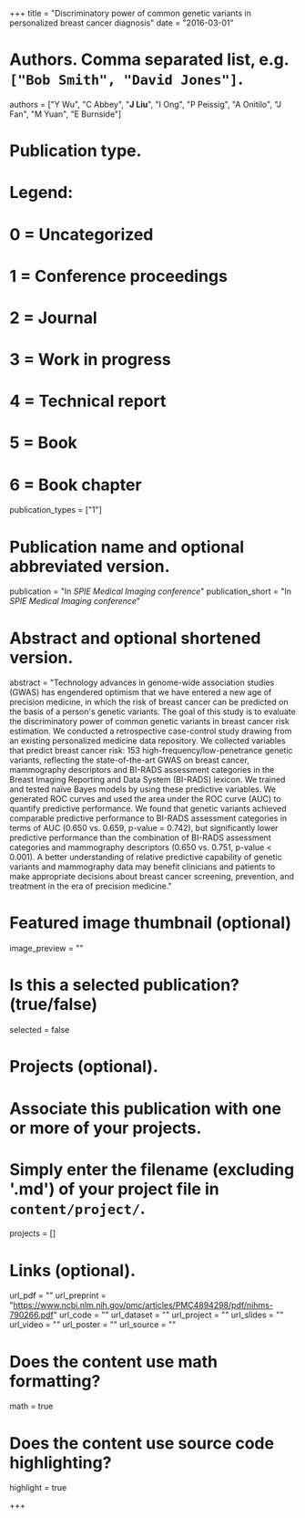 +++
title = "Discriminatory power of common genetic variants in personalized breast cancer diagnosis"
date = "2016-03-01"

# Authors. Comma separated list, e.g. `["Bob Smith", "David Jones"]`.
authors = ["Y Wu", "C Abbey", "__J Liu__", "I Ong", "P Peissig", "A Onitilo", "J Fan", "M Yuan", "E Burnside"]

# Publication type.
# Legend:
# 0 = Uncategorized
# 1 = Conference proceedings
# 2 = Journal
# 3 = Work in progress
# 4 = Technical report
# 5 = Book
# 6 = Book chapter
publication_types = ["1"]

# Publication name and optional abbreviated version.
publication = "In *SPIE Medical Imaging conference*"
publication_short = "In *SPIE Medical Imaging conference*"

# Abstract and optional shortened version.
abstract = "Technology advances in genome-wide association studies (GWAS) has engendered optimism that we have entered a new age of precision medicine, in which the risk of breast cancer can be predicted on the basis of a person's genetic variants. The goal of this study is to evaluate the discriminatory power of common genetic variants in breast cancer risk estimation. We conducted a retrospective case-control study drawing from an existing personalized medicine data repository. We collected variables that predict breast cancer risk: 153 high-frequency/low-penetrance genetic variants, reflecting the state-of-the-art GWAS on breast cancer, mammography descriptors and BI-RADS assessment categories in the Breast Imaging Reporting and Data System (BI-RADS) lexicon. We trained and tested naïve Bayes models by using these predictive variables. We generated ROC curves and used the area under the ROC curve (AUC) to quantify predictive performance. We found that genetic variants achieved comparable predictive performance to BI-RADS assessment categories in terms of AUC (0.650 vs. 0.659, p-value = 0.742), but significantly lower predictive performance than the combination of BI-RADS assessment categories and mammography descriptors (0.650 vs. 0.751, p-value < 0.001). A better understanding of relative predictive capability of genetic variants and mammography data may benefit clinicians and patients to make appropriate decisions about breast cancer screening, prevention, and treatment in the era of precision medicine."

# Featured image thumbnail (optional)
image_preview = ""

# Is this a selected publication? (true/false)
selected = false

# Projects (optional).
#   Associate this publication with one or more of your projects.
#   Simply enter the filename (excluding '.md') of your project file in `content/project/`.
projects = []

# Links (optional).
url_pdf = ""
url_preprint = "https://www.ncbi.nlm.nih.gov/pmc/articles/PMC4894298/pdf/nihms-790266.pdf"
url_code = ""
url_dataset = ""
url_project = ""
url_slides = ""
url_video = ""
url_poster = ""
url_source = ""

# Does the content use math formatting?
math = true

# Does the content use source code highlighting?
highlight = true

+++


